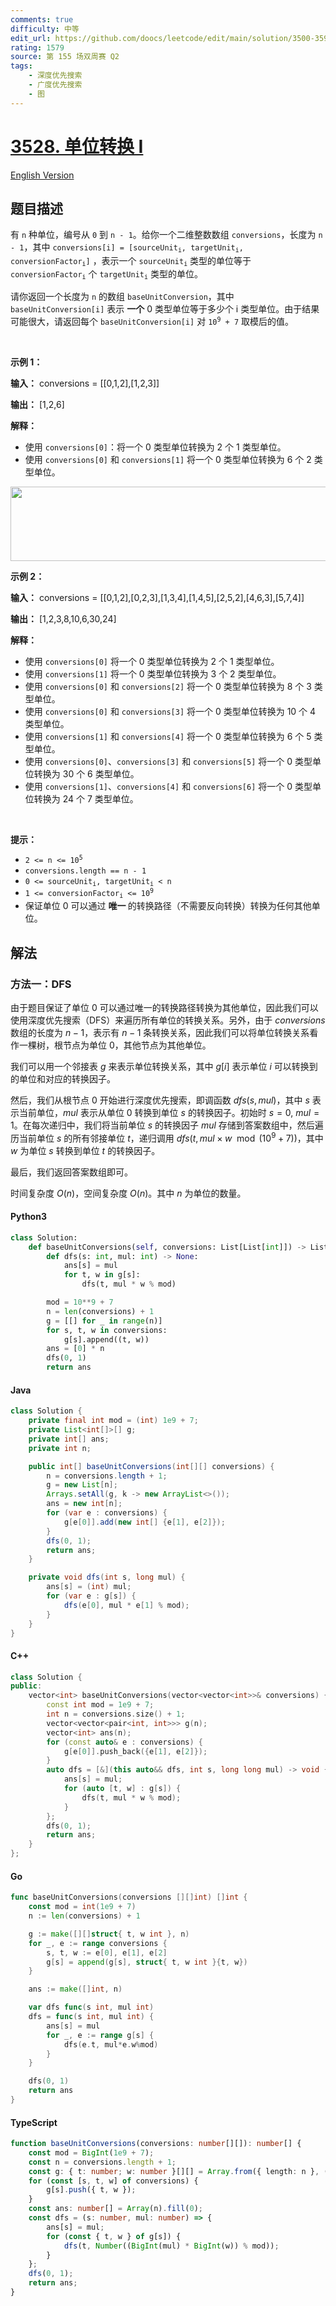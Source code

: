 ```yaml
---
comments: true
difficulty: 中等
edit_url: https://github.com/doocs/leetcode/edit/main/solution/3500-3599/3528.Unit%20Conversion%20I/README.md
rating: 1579
source: 第 155 场双周赛 Q2
tags:
    - 深度优先搜索
    - 广度优先搜索
    - 图
---
```


<!-- problem:start -->

# [3528. 单位转换 I](https://leetcode.cn/problems/unit-conversion-i)

[English Version](/solution/3500-3599/3528.Unit%20Conversion%20I/README_EN.md)

## 题目描述

<!-- description:start -->

<p>有 <code>n</code> 种单位，编号从 <code>0</code> 到 <code>n - 1</code>。给你一个二维整数数组 <code>conversions</code>，长度为 <code>n - 1</code>，其中 <code>conversions[i] = [sourceUnit<sub>i</sub>, targetUnit<sub>i</sub>, conversionFactor<sub>i</sub>]</code>&nbsp;，表示一个&nbsp;<code>sourceUnit<sub>i</sub></code> 类型的单位等于 <code>conversionFactor<sub>i</sub></code> 个 <code>targetUnit<sub>i</sub></code> 类型的单位。</p>

<p>请你返回一个长度为 <code>n</code> 的数组 <code>baseUnitConversion</code>，其中 <code>baseUnitConversion[i]</code> 表示 <strong>一个</strong> 0 类型单位等于多少个 i 类型单位。由于结果可能很大，请返回每个 <code>baseUnitConversion[i]</code> 对 <code>10<sup>9</sup> + 7</code> 取模后的值。</p>

<p>&nbsp;</p>

<p><strong class="example">示例 1：</strong></p>

<div class="example-block">
<p><strong>输入：</strong> <span class="example-io">conversions = [[0,1,2],[1,2,3]]</span></p>

<p><strong>输出：</strong> <span class="example-io">[1,2,6]</span></p>

<p><strong>解释：</strong></p>

<ul>
	<li>使用 <code>conversions[0]</code>：将一个 0 类型单位转换为 2 个 1 类型单位。</li>
	<li>使用&nbsp;<code>conversions[0]</code>&nbsp;和&nbsp;<code>conversions[1]</code>&nbsp;将一个 0 类型单位转换为 6 个 2 类型单位。</li>
</ul>
<img alt="" src="https://fastly.jsdelivr.net/gh/doocs/leetcode@main/solution/3500-3599/3528.Unit%20Conversion%20I/images/1745660099-FZhVTM-example1.png" style="width: 545px; height: 119px;" /></div>

<p><strong class="example">示例 2：</strong></p>

<div class="example-block">
<p><strong>输入：</strong> <span class="example-io">conversions = [[0,1,2],[0,2,3],[1,3,4],[1,4,5],[2,5,2],[4,6,3],[5,7,4]]</span></p>

<p><strong>输出：</strong> <span class="example-io">[1,2,3,8,10,6,30,24]</span></p>

<p><strong>解释：</strong></p>

<ul>
	<li>使用 <code>conversions[0]</code>&nbsp;将一个 0 类型单位转换为 2 个 1 类型单位。</li>
	<li>使用 <code>conversions[1]</code>&nbsp;将一个 0 类型单位转换为 3 个 2 类型单位。</li>
	<li>使用 <code>conversions[0]</code> 和 <code>conversions[2]</code>&nbsp;将一个 0 类型单位转换为 8 个 3 类型单位。</li>
	<li>使用 <code>conversions[0]</code> 和 <code>conversions[3]</code>&nbsp;将一个 0 类型单位转换为 10 个 4 类型单位。</li>
	<li>使用 <code>conversions[1]</code> 和 <code>conversions[4]</code>&nbsp;将一个 0 类型单位转换为 6 个 5 类型单位。</li>
	<li>使用 <code>conversions[0]</code>、<code>conversions[3]</code> 和 <code>conversions[5]</code>&nbsp;将一个 0 类型单位转换为 30 个 6 类型单位。</li>
	<li>使用 <code>conversions[1]</code>、<code>conversions[4]</code> 和 <code>conversions[6]</code>&nbsp;将一个 0 类型单位转换为 24 个 7 类型单位。</li>
</ul>
</div>

<p>&nbsp;</p>

<p><strong>提示：</strong></p>

<ul>
	<li><code>2 &lt;= n &lt;= 10<sup>5</sup></code></li>
	<li><code>conversions.length == n - 1</code></li>
	<li><code>0 &lt;= sourceUnit<sub>i</sub>, targetUnit<sub>i</sub> &lt; n</code></li>
	<li><code>1 &lt;= conversionFactor<sub>i</sub> &lt;= 10<sup>9</sup></code></li>
	<li>保证单位&nbsp;0 可以通过&nbsp;<strong>唯一&nbsp;</strong>的转换路径（不需要反向转换）转换为任何其他单位。</li>
</ul>

<!-- description:end -->

## 解法

<!-- solution:start -->

### 方法一：DFS

由于题目保证了单位 0 可以通过唯一的转换路径转换为其他单位，因此我们可以使用深度优先搜索（DFS）来遍历所有单位的转换关系。另外，由于 $\textit{conversions}$ 数组的长度为 $n - 1$，表示有 $n - 1$ 条转换关系，因此我们可以将单位转换关系看作一棵树，根节点为单位 0，其他节点为其他单位。

我们可以用一个邻接表 $g$ 来表示单位转换关系，其中 $g[i]$ 表示单位 $i$ 可以转换到的单位和对应的转换因子。

然后，我们从根节点 $0$ 开始进行深度优先搜索，即调函数 $\textit{dfs}(s, \textit{mul})$，其中 $s$ 表示当前单位，$\textit{mul}$ 表示从单位 $0$ 转换到单位 $s$ 的转换因子。初始时 $s = 0$, $\textit{mul} = 1$。在每次递归中，我们将当前单位 $s$ 的转换因子 $\textit{mul}$ 存储到答案数组中，然后遍历当前单位 $s$ 的所有邻接单位 $t$，递归调用 $\textit{dfs}(t, \textit{mul} \times w \mod (10^9 + 7))$，其中 $w$ 为单位 $s$ 转换到单位 $t$ 的转换因子。

最后，我们返回答案数组即可。

时间复杂度 $O(n)$，空间复杂度 $O(n)$。其中 $n$ 为单位的数量。

<!-- tabs:start -->

#### Python3

```python
class Solution:
    def baseUnitConversions(self, conversions: List[List[int]]) -> List[int]:
        def dfs(s: int, mul: int) -> None:
            ans[s] = mul
            for t, w in g[s]:
                dfs(t, mul * w % mod)

        mod = 10**9 + 7
        n = len(conversions) + 1
        g = [[] for _ in range(n)]
        for s, t, w in conversions:
            g[s].append((t, w))
        ans = [0] * n
        dfs(0, 1)
        return ans
```

#### Java

```java
class Solution {
    private final int mod = (int) 1e9 + 7;
    private List<int[]>[] g;
    private int[] ans;
    private int n;

    public int[] baseUnitConversions(int[][] conversions) {
        n = conversions.length + 1;
        g = new List[n];
        Arrays.setAll(g, k -> new ArrayList<>());
        ans = new int[n];
        for (var e : conversions) {
            g[e[0]].add(new int[] {e[1], e[2]});
        }
        dfs(0, 1);
        return ans;
    }

    private void dfs(int s, long mul) {
        ans[s] = (int) mul;
        for (var e : g[s]) {
            dfs(e[0], mul * e[1] % mod);
        }
    }
}
```

#### C++

```cpp
class Solution {
public:
    vector<int> baseUnitConversions(vector<vector<int>>& conversions) {
        const int mod = 1e9 + 7;
        int n = conversions.size() + 1;
        vector<vector<pair<int, int>>> g(n);
        vector<int> ans(n);
        for (const auto& e : conversions) {
            g[e[0]].push_back({e[1], e[2]});
        }
        auto dfs = [&](this auto&& dfs, int s, long long mul) -> void {
            ans[s] = mul;
            for (auto [t, w] : g[s]) {
                dfs(t, mul * w % mod);
            }
        };
        dfs(0, 1);
        return ans;
    }
};
```

#### Go

```go
func baseUnitConversions(conversions [][]int) []int {
	const mod = int(1e9 + 7)
	n := len(conversions) + 1

	g := make([][]struct{ t, w int }, n)
	for _, e := range conversions {
		s, t, w := e[0], e[1], e[2]
		g[s] = append(g[s], struct{ t, w int }{t, w})
	}

	ans := make([]int, n)

	var dfs func(s int, mul int)
	dfs = func(s int, mul int) {
		ans[s] = mul
		for _, e := range g[s] {
			dfs(e.t, mul*e.w%mod)
		}
	}

	dfs(0, 1)
	return ans
}
```

#### TypeScript

```ts
function baseUnitConversions(conversions: number[][]): number[] {
    const mod = BigInt(1e9 + 7);
    const n = conversions.length + 1;
    const g: { t: number; w: number }[][] = Array.from({ length: n }, () => []);
    for (const [s, t, w] of conversions) {
        g[s].push({ t, w });
    }
    const ans: number[] = Array(n).fill(0);
    const dfs = (s: number, mul: number) => {
        ans[s] = mul;
        for (const { t, w } of g[s]) {
            dfs(t, Number((BigInt(mul) * BigInt(w)) % mod));
        }
    };
    dfs(0, 1);
    return ans;
}
```

<!-- tabs:end -->

<!-- solution:end -->

<!-- problem:end -->
